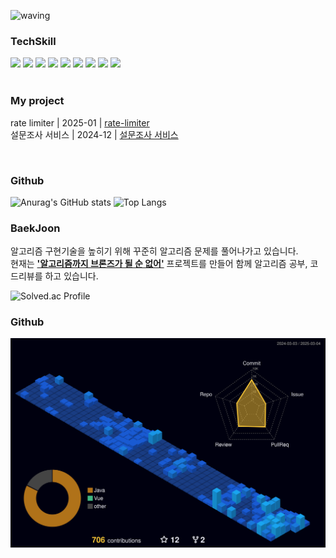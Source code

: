 ![waving](https://capsule-render.vercel.app/api?type=waving&height=200&text=yejiCho&fontAlign=80&fontAlignY=40&color=gradient)



<div>

</div>

<H3> TechSkill </H3>
<div>
  <img src="https://img.shields.io/badge/Spring-6DB33F?style=for-the-badge&logo=Spring&logoColor=white">
 <img src="https://img.shields.io/badge/postgresql-4169E1?style=for-the-badge&logo=postgresql&logoColor=white">
 <img src="https://img.shields.io/badge/microsoftsqlserver-CC2927?style=for-the-badge&logo=microsoftsqlserver&logoColor=white">
 <img src="https://img.shields.io/badge/JAVA-red?style=for-the-badge&logo=OpenJDK&logoColor=white">
 <img src="https://img.shields.io/badge/javascript-F7DF1E?style=for-the-badge&logo=javascript&logoColor=white">
 <img src="https://img.shields.io/badge/python-3776AB?style=for-the-badge&logo=python&logoColor=white">
 <img src="https://img.shields.io/badge/jquery-0769AD?style=for-the-badge&logo=jquery&logoColor=white">
 <img src="https://img.shields.io/badge/vue.js-4FC08D?style=for-the-badge&logo=vuedotjs&logoColor=white">
  <img src="https://img.shields.io/badge/amazonaws-232F3E?style=for-the-badge&logo=amazonaws&logoColor=white">

 </div>


</br>
<H3>My project </H3>

rate limiter | 2025-01 | [rate-limiter](https://github.com/innercicle-be-rate-limiter/rate-limiter-spring-boot-starter) </br>
설문조사 서비스 | 2024-12 | [설문조사 서비스](https://github.com/cyeji/be-onboarding-project)


</br>
<H3> Github </H3>

<div>

![Anurag's GitHub stats](https://github-readme-stats.vercel.app/api?username=cyeji&show_icons=true&theme=tokyonight)
![Top Langs](https://github-readme-stats.vercel.app/api/top-langs/?username=cyeji&layout=compact&theme=tokyonight)

</div>

<H3> BaekJoon </H3>

알고리즘 구현기술을 높히기 위해 꾸준히 알고리즘 문제를 풀어나가고 있습니다. </br>
현재는 **['알고리즘까지 브론즈가 될 순 없어'](https://github.com/algorithm-cote-study/baekjoon-algorithm)** 프로젝트를 만들어
함께 알고리즘 공부, 코드리뷰를 하고 있습니다.


![Solved.ac Profile](http://mazassumnida.wtf/api/generate_badge?boj=goe152)

<H3>Github</H3>

![](./profile-3d-contrib/profile-night-view.svg)

